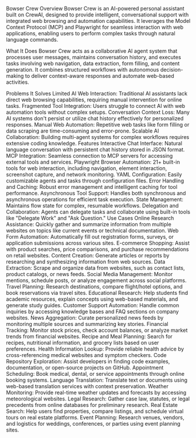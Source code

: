 Bowser Crew
Overview
Bowser Crew is an AI-powered personal assistant built on CrewAI, designed to provide intelligent, conversational support with integrated web browsing and automation capabilities. It leverages the Model Context Protocol (MCP) and Playwright for seamless interaction with web applications, enabling users to perform complex tasks through natural language commands.

What It Does
Bowser Crew acts as a collaborative AI agent system that processes user messages, maintains conversation history, and executes tasks involving web navigation, data extraction, form filling, and content generation. It combines structured workflows with autonomous decision-making to deliver context-aware responses and automate web-based activities.

Problems It Solves
Limited AI Web Interaction: Traditional AI assistants lack direct web browsing capabilities, requiring manual intervention for online tasks.
Fragmented Tool Integration: Users struggle to connect AI with web automation tools without complex setups.
Conversation Context Loss: Many AI systems don't persist or utilize chat history effectively for personalized responses.
Manual Web Automation: Repetitive web tasks like form filling or data scraping are time-consuming and error-prone.
Scalable AI Collaboration: Building multi-agent systems for complex workflows requires extensive coding knowledge.
Features
Interactive Chat Interface: Natural language conversation with persistent chat history stored in JSON format.
MCP Integration: Seamless connection to MCP servers for accessing external tools and services.
Playwright Browser Automation: 21+ built-in tools for web interaction, including navigation, element interaction, screenshot capture, and network monitoring.
YAML Configuration: Easily customizable agents and tasks through configuration files.
Error Handling and Caching: Robust error management and intelligent caching for tool performance.
Asynchronous Tool Support: Handles both synchronous and asynchronous operations for efficient task execution.
State Management: Maintains flow state for complex, resumable workflows.
Delegation and Collaboration: Agents can delegate tasks and collaborate using built-in tools like "Delegate Work" and "Ask Question."
Use Cases
Online Research Assistance: Quickly gather and summarize information from multiple websites on topics like current events or technical documentation.
Web Form Automation: Automatically fill out registration forms, surveys, or application submissions across various sites.
E-commerce Shopping: Assist with product searches, price comparisons, and purchase recommendations on retail websites.
Content Creation: Generate articles or reports by researching and synthesizing information from web sources.
Data Extraction: Scrape and organize data from websites, such as contact lists, product catalogs, or news feeds.
Social Media Management: Monitor mentions, schedule posts, or analyze engagement across social platforms.
Travel Planning: Research destinations, compare flight/hotel options, and book reservations via travel sites.
Educational Research: Help students find academic resources, explain concepts using web-based materials, and generate study guides.
Customer Support Automation: Handle common inquiries by accessing knowledge bases and FAQ sections on company websites.
News Aggregation: Curate personalized news feeds by monitoring multiple sources and summarizing key stories.
Financial Tracking: Monitor stock prices, check account balances, or analyze market trends from financial websites.
Recipe and Meal Planning: Search for recipes, nutritional information, and grocery lists based on user preferences.
Health Information Lookup: Provide reliable health advice by cross-referencing medical websites and symptom checkers.
Code Repository Exploration: Assist developers in finding code examples, documentation, or open-source projects on GitHub.
Appointment Scheduling: Book medical, dental, or service appointments through online booking systems.
Language Translation: Translate text or documents using web-based translation services with context preservation.
Weather Monitoring: Provide real-time weather updates and forecasts by accessing meteorological websites.
Legal Research: Gather case law, statutes, or legal precedents from online databases for preliminary research.
Real Estate Search: Help users find properties, compare listings, and schedule virtual tours on real estate platforms.
Event Planning: Research venues, vendors, and logistics for weddings, conferences, or parties using event planning sites.